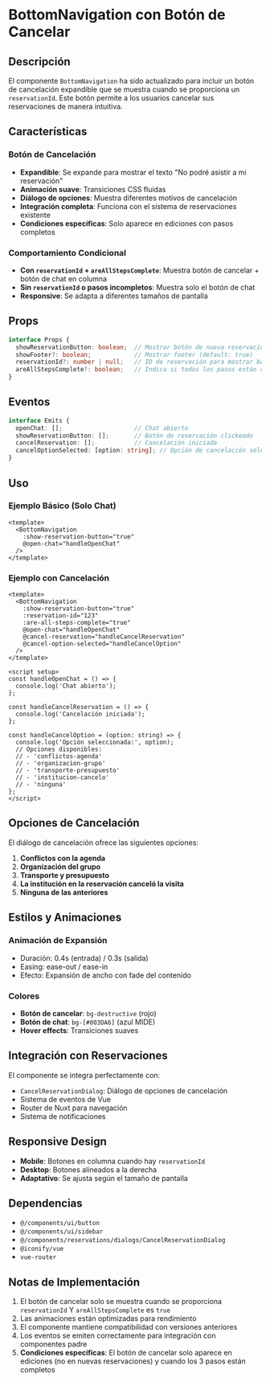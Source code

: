 # BottomNavigation con Botón de Cancelar

## Descripción

El componente `BottomNavigation` ha sido actualizado para incluir un botón de cancelación expandible que se muestra cuando se proporciona un `reservationId`. Este botón permite a los usuarios cancelar sus reservaciones de manera intuitiva.

## Características

### Botón de Cancelación
- **Expandible**: Se expande para mostrar el texto "No podré asistir a mi reservación"
- **Animación suave**: Transiciones CSS fluidas
- **Diálogo de opciones**: Muestra diferentes motivos de cancelación
- **Integración completa**: Funciona con el sistema de reservaciones existente
- **Condiciones específicas**: Solo aparece en ediciones con pasos completos

### Comportamiento Condicional
- **Con `reservationId` + `areAllStepsComplete`**: Muestra botón de cancelar + botón de chat en columna
- **Sin `reservationId` o pasos incompletos**: Muestra solo el botón de chat
- **Responsive**: Se adapta a diferentes tamaños de pantalla

## Props

```typescript
interface Props {
  showReservationButton: boolean;  // Mostrar botón de nueva reservación
  showFooter?: boolean;            // Mostrar footer (default: true)
  reservationId?: number | null;   // ID de reservación para mostrar botón de cancelar
  areAllStepsComplete?: boolean;   // Indica si todos los pasos están completos (default: false)
}
```

## Eventos

```typescript
interface Emits {
  openChat: [];                    // Chat abierto
  showReservationButton: [];       // Botón de reservación clickeado
  cancelReservation: [];           // Cancelación iniciada
  cancelOptionSelected: [option: string]; // Opción de cancelación seleccionada
}
```

## Uso

### Ejemplo Básico (Solo Chat)
```vue
<template>
  <BottomNavigation 
    :show-reservation-button="true"
    @open-chat="handleOpenChat"
  />
</template>
```

### Ejemplo con Cancelación
```vue
<template>
  <BottomNavigation 
    :show-reservation-button="true"
    :reservation-id="123"
    :are-all-steps-complete="true"
    @open-chat="handleOpenChat"
    @cancel-reservation="handleCancelReservation"
    @cancel-option-selected="handleCancelOption"
  />
</template>

<script setup>
const handleOpenChat = () => {
  console.log('Chat abierto');
};

const handleCancelReservation = () => {
  console.log('Cancelación iniciada');
};

const handleCancelOption = (option: string) => {
  console.log('Opción seleccionada:', option);
  // Opciones disponibles:
  // - 'conflictos-agenda'
  // - 'organizacion-grupo'
  // - 'transporte-presupuesto'
  // - 'institucion-cancelo'
  // - 'ninguna'
};
</script>
```

## Opciones de Cancelación

El diálogo de cancelación ofrece las siguientes opciones:

1. **Conflictos con la agenda**
2. **Organización del grupo**
3. **Transporte y presupuesto**
4. **La institución en la reservación canceló la visita**
5. **Ninguna de las anteriores**

## Estilos y Animaciones

### Animación de Expansión
- Duración: 0.4s (entrada) / 0.3s (salida)
- Easing: ease-out / ease-in
- Efecto: Expansión de ancho con fade del contenido

### Colores
- **Botón de cancelar**: `bg-destructive` (rojo)
- **Botón de chat**: `bg-[#003DA6]` (azul MIDE)
- **Hover effects**: Transiciones suaves

## Integración con Reservaciones

El componente se integra perfectamente con:
- `CancelReservationDialog`: Diálogo de opciones de cancelación
- Sistema de eventos de Vue
- Router de Nuxt para navegación
- Sistema de notificaciones

## Responsive Design

- **Mobile**: Botones en columna cuando hay `reservationId`
- **Desktop**: Botones alineados a la derecha
- **Adaptativo**: Se ajusta según el tamaño de pantalla

## Dependencias

- `@/components/ui/button`
- `@/components/ui/sidebar`
- `@/components/reservations/dialogs/CancelReservationDialog`
- `@iconify/vue`
- `vue-router`

## Notas de Implementación

1. El botón de cancelar solo se muestra cuando se proporciona `reservationId` Y `areAllStepsComplete` es `true`
2. Las animaciones están optimizadas para rendimiento
3. El componente mantiene compatibilidad con versiones anteriores
4. Los eventos se emiten correctamente para integración con componentes padre
5. **Condiciones específicas**: El botón de cancelar solo aparece en ediciones (no en nuevas reservaciones) y cuando los 3 pasos están completos
